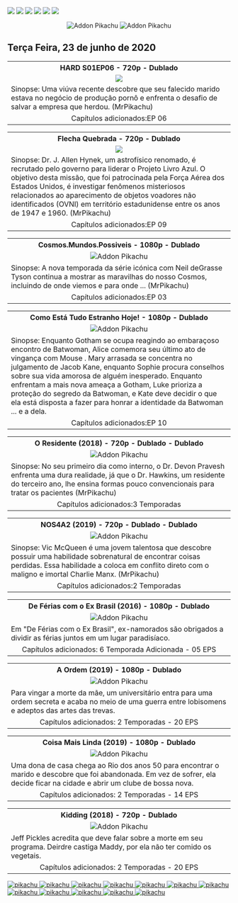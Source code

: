 <!--Copias não serão toleradas-->

 [![](https://tinyurl.com/ydcxhx7f)](http://bit.ly/repokachu) [![](https://tinyurl.com/ybaflaxt)](https://vkodi.net/repo/) [![](https://tinyurl.com/ybcutyjq)](http://bit.ly/zipikachu) [![](https://tinyurl.com/yckqgysp)](https://linktr.ee/addonpikachu) [![](https://tinyurl.com/ybja3588)](https://tinyurl.com/grupopikachu) [![](https://tinyurl.com/y83so6xr)](https://t.me/addonpikachu)  
 <div align="center"><img src="https://tinyurl.com/ydahh4kf" alt="Addon Pikachu"> <img src="https://tinyurl.com/y86yjky9" alt="Addon Pikachu"></div>

 ## Terça Feira, 23 de junho de 2020

<table style="width:100%"><tr><th><center><b> HARD S01EP06 - 720p - Dublado </b></center></th></tr>
<tr><td><div align="center"><img src="https://i.ytimg.com/vi_webp/ce2Dzug09nk/maxresdefault.webp"></div></td></tr>
<tr><td><justify>Sinopse:  Uma viúva recente descobre que seu falecido marido estava no negócio de produção pornô e enfrenta o desafio de salvar a empresa que herdou. (MrPikachu)
</justify></td></tr>
<tr><td> <center> Capítulos adicionados:EP 06 </center></td></tr></table>

<table style="width:100%"><tr><th><center><b> Flecha Quebrada - 720p - Dublado </b></center></th></tr>
<tr><td><div align="center"><img src="https://image.tmdb.org/t/p/w500_and_h282_face/9ezst9Lade3c5VzSunocTrPSnTm.jpg"></div></td></tr>
<tr><td><justify>Sinopse:  Dr. J. Allen Hynek, um astrofísico renomado, é recrutado pelo governo para liderar o Projeto Livro Azul. O objetivo desta missão, que foi patrocinada pela Força Aérea dos Estados Unidos, é investigar fenômenos misteriosos relacionados ao aparecimento de objetos voadores não identificados (OVNI) em território estadunidense entre os anos de 1947 e 1960. (MrPikachu)
</justify></td></tr>
<tr><td> <center> Capítulos adicionados:EP 09 </center></td></tr></table>

<table style="width:100%"><tr><th><center><b> Cosmos.Mundos.Possiveis - 1080p - Dublado </b></center></th></tr>
<tr><td><div align="center"><img src="https://i.ytimg.com/vi_webp/3mvFHXygb-Y/maxresdefault.webp" alt="Addon Pikachu"></div></td></tr>
<tr><td><justify>Sinopse:  A nova temporada da série icónica com Neil deGrasse Tyson continua a mostrar as maravilhas do nosso Cosmos, incluindo de onde viemos e para onde ... (MrPikachu)
</justify></td></tr>
<tr><td> <center> Capítulos adicionados:EP 03 </center></td></tr></table>

<table style="width:100%"><tr><th><center><b> Como Está Tudo Estranho Hoje! - 1080p - Dublado </b></center></th></tr>
<tr><td><div align="center"><img src="https://image.tmdb.org/t/p/w500_and_h282_face/spc5mNkW2daK1ob7Z7jqNkSlKS2.jpg" alt="Addon Pikachu"></div></td></tr>
<tr><td><justify>Sinopse:  Enquanto Gotham se ocupa reagindo ao embaraçoso encontro de Batwoman, Alice comemora seu último ato de vingança com Mouse . Mary arrasada se concentra no julgamento de Jacob Kane, enquanto Sophie procura conselhos sobre sua vida amorosa de alguém inesperado. Enquanto enfrentam a mais nova ameaça a Gotham, Luke prioriza a proteção do segredo da Batwoman, e Kate deve decidir o que ela está disposta a fazer para honrar a identidade da Batwoman ... e a dela.
</justify></td></tr>
<tr><td> <center> Capítulos adicionados:EP 10 </center></td></tr></table>

<table style="width:100%"><tr><th><center><b> O Residente (2018) - 720p - Dublado - Dublado </b></center></th></tr>
<tr><td><div align="center"><img src="https://image.tmdb.org/t/p/w500_and_h282_face/kLNq4wFD2ErH9eVZlMGy7Wgafv2.jpg" alt="Addon Pikachu"></div></td></tr>
<tr><td><justify>Sinopse:  No seu primeiro dia como interno, o Dr. Devon Pravesh enfrenta uma dura realidade, já que o Dr. Hawkins, um residente do terceiro ano, lhe ensina formas pouco convencionais para tratar os pacientes (MrPikachu)</justify></td></tr>
<tr><td> <center> Capítulos adicionados:3 Temporadas </center></td></tr></table>

<table style="width:100%"><tr><th><center><b> NOS4A2 (2019) - 720p - Dublado - Dublado </b></center></th></tr>
<tr><td><div align="center"><img src="https://image.tmdb.org/t/p/w500_and_h282_face/u8jBPto2MeE5f7lX3iSKdIuHhsi.jpg" alt="Addon Pikachu"></div></td></tr>
<tr><td><justify>Sinopse:  Vic McQueen é uma jovem talentosa que descobre possuir uma habilidade sobrenatural de encontrar coisas perdidas. Essa habilidade a coloca em conflito direto com o maligno e imortal Charlie Manx. (MrPikachu)</justify></td></tr>
<tr><td> <center> Capítulos adicionados:2 Temporadas </center></td></tr></table>

<table style="width:100%"><tr><th><center><b> De Férias com o Ex Brasil (2016) - 1080p - Dublado </b></center></th></tr>
<tr><td><div align="center"><img src="https://image.tmdb.org/t/p/w500_and_h282_face/a6IgOsE3oRAHiQzvFcjeBPIpQ4h.jpg" alt="Addon Pikachu"></div></td></tr>
<tr><td><justify>Em "De Férias com o Ex Brasil", ex-namorados são obrigados a dividir as férias juntos em um lugar paradisíaco.</justify></td></tr>
<tr><td> <center>Capítulos adicionados: 6 Temporada Adicionada - 05 EPS</center></td></tr></table>

<table style="width:100%"><tr><th><center><b> A Ordem (2019) - 1080p - Dublado </b></center></th></tr>
<tr><td><div align="center"><img src="https://image.tmdb.org/t/p/w500_and_h282_face/AtcZyZizpGhofYumo1JrjuIFkXv.jpg" alt="Addon Pikachu"></div></td></tr>
<tr><td><justify>Para vingar a morte da mãe, um universitário entra para uma ordem secreta e acaba no meio de uma guerra entre lobisomens e adeptos das artes das trevas.</justify></td></tr>
<tr><td> <center>Capítulos adicionados: 2 Temporadas - 20 EPS</center></td></tr></table>

<table style="width:100%"><tr><th><center><b> Coisa Mais Linda (2019) - 1080p - Dublado </b></center></th></tr>
<tr><td><div align="center"><img src="https://image.tmdb.org/t/p/w500_and_h282_face/v257QMYz1Gu7nBV8Itfv85ItDcx.jpg" alt="Addon Pikachu"></div></td></tr>
<tr><td><justify>Uma dona de casa chega ao Rio dos anos 50 para encontrar o marido e descobre que foi abandonada. Em vez de sofrer, ela decide ficar na cidade e abrir um clube de bossa nova.</justify></td></tr>
<tr><td> <center>Capítulos adicionados: 2 Temporadas - 14 EPS</center></td></tr></table>

<table style="width:100%"><tr><th><center><b> Kidding (2018) - 720p - Dublado </b></center></th></tr>
<tr><td><div align="center"><img src="https://image.tmdb.org/t/p/w500_and_h282_face/4cRHAgqMQTtx6Ncw8cphjOR7lnS.jpg" alt="Addon Pikachu"></div></td></tr>
<tr><td><justify>Jeff Pickles acredita que deve falar sobre a morte em seu programa. Deirdre castiga Maddy, por ela não ter comido os vegetais.</justify></td></tr>
<tr><td> <center>Capítulos adicionados: 2 Temporadas - 20 EPS</center></td></tr></table>

<a href="https://bit.ly/pikachufull">
<img src="https://tinyurl.com/y9zk36eq" alt="pikachu">
</a>
<a href="https://bit.ly/novidadedocs">
<img src="https://tinyurl.com/y9xs5l4t" alt="pikachu">
</a>
<a href="https://bit.ly/novidaDesenhos">
<img src="https://tinyurl.com/y73n4mmf" alt="pikachu">
</a>
<a href="https://bit.ly/novidadenovelas">
<img src="https://tinyurl.com/ybrg85o5" alt="pikachu">
</a>
<a href="https://bit.ly/novidadeinfantil">
<img src="https://tinyurl.com/y9pkjsed" alt="pikachu">
<a href="https://bit.ly/novidadesforno">
<img src="https://tinyurl.com/y8r3h7x2" alt="pikachu">
</a>
</a>
<a href="https://bit.ly/novidadeanimes">
<img src="https://tinyurl.com/y8tc5v56" alt="pikachu">
</a>
<a href="https://bit.ly/novidadeshows">
<img src="https://tinyurl.com/ybdjml82" alt="pikachu">
</a>
<a href="https://bit.ly/novidadesfilmes">
<img src="https://tinyurl.com/ydewsb4q" alt="pikachu">
</a>
<a href="https://bit.ly/novidadelives">
<img src="https://tinyurl.com/y8ehpr7u" alt="pikachu">
</a>
<a href="https://bit.ly/novidadeTV">
<img src="https://tinyurl.com/ydbcnj3f" alt="pikachu">
</a>
<a href="https://bit.ly/pikachufull">
<img src="https://tinyurl.com/y72vpx8n" alt="pikachu">
</a>

<!--Copias não serão toleradas-->
